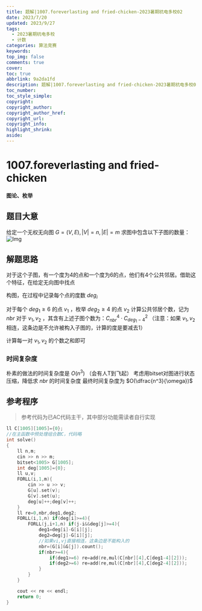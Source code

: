 ```yaml
---
title: 题解|1007.foreverlasting and fried-chicken-2023暑期杭电多校02
date: 2023/7/20
updated: 2023/9/27
tags:
  - 2023暑期杭电多校
  - 计数
categories: 算法竞赛
keywords:
top_img: false
comments: true
cover:
toc: true
abbrlink: 9a2da1fd
description: 题解|1007.foreverlasting and fried-chicken-2023暑期杭电多校02 子图计数
toc_number:
toc_style_simple:
copyright:
copyright_author:
copyright_author_href:
copyright_url:
copyright_info:
highlight_shrink:
aside:
---
```


# 1007.foreverlasting and fried-chicken
**图论、枚举**
## 题目大意
给定一个无权无向图 $G=(V,E),|V|=n,|E|=m$ 
求图中包含以下子图的数量：
![Img](/images/ACM/2023Summer_HDU02_1007.png)

## 解题思路
对于这个子图，有一个度为4的点和一个度为6的点，他们有4个公共邻居。借助这个特征，在给定无向图中找点

构图，在过程中记录每个点的度数 $deg_i$

对于每个 $deg_1\ge6$ 的点 $v_1$ ，枚举 $deg_2\ge4$ 的点 $v_2$
计算公共邻居个数，记为 $nbr$ 
对于 $v_1,v_2$ ，其含有上述子图个数为：$C_{nbr}^4 \cdot C_{deg_1-4}^2$
（注意：如果  $v_1,v_2$ 相连，这条边是不允许被构入子图的，计算的度是要减去1）

计算每一对 $v_1,v_2$ 的个数之和即可

### 时间复杂度
朴素的做法的时间复杂度是 $O(n^3)$ （会有人T到飞起）
考虑用bitset对图进行状态压缩，降低求 $nbr$ 的时间复杂度
最终时间复杂度为  $O(\dfrac{n^3}{\omega})$ 

## 参考程序
> 参考代码为已AC代码主干，其中部分功能需读者自行实现

```cpp
ll C[1005][1005]={0};
//在主函数中预处理组合数C，代码略
int solve()
{
    ll n,m;
    cin >> n >> m;
    bitset<1005> G[1005];
    int deg[1005]={0};
    ll u,v;
    FORLL(i,1,m){
        cin >> u >> v;
        G[u].set(v);
        G[v].set(u);
        deg[u]++;deg[v]++;
    }
    ll re=0,nbr,deg1,deg2;
    FORLL(i,1,n) if(deg[i]>=4){
        FORLL(j,i+1,n) if(j-i&&deg[j]>=4){
            deg1=deg[i]-G[i][j];
            deg2=deg[j]-G[i][j];
            //如果vi,vj直接相连，这条边是不能构入的
            nbr=(G[i]&G[j]).count();
            if(nbr>=4){
                if(deg1>=6) re=add(re,mul(C[nbr][4],C[deg1-4][2]));
                if(deg2>=6) re=add(re,mul(C[nbr][4],C[deg2-4][2]));
            }
        }
    }

    cout << re << endl;
    return 0;
}
```